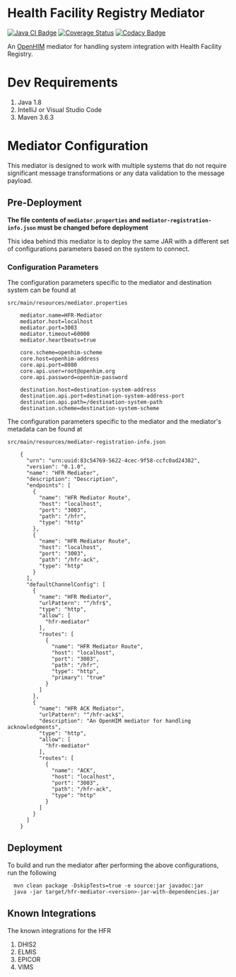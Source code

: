# Health Facility Registry Mediator
[![Java CI Badge](https://github.com/SoftmedTanzania/hfr-mediator/workflows/Java%20CI%20with%20Maven/badge.svg)](https://github.com/SoftmedTanzania/hfr-mediator/actions?query=workflow%3A%22Java+CI+with+Maven%22)
[![Coverage Status](https://coveralls.io/repos/github/SoftmedTanzania/hfr-mediator/badge.svg?branch=development)](https://coveralls.io/github/SoftmedTanzania/hfr-mediator?branch=development)
[![Codacy Badge](https://app.codacy.com/project/badge/Grade/647b7d4897a443b7af7fd160f148c81b)](https://www.codacy.com/gh/SoftmedTanzania/hfr-mediator/dashboard?utm_source=github.com&amp;utm_medium=referral&amp;utm_content=SoftmedTanzania/hfr-mediator&amp;utm_campaign=Badge_Grade)

An [OpenHIM](http://openhim.org/) mediator for handling system integration  with Health Facility Registry.

# Dev Requirements

1. Java 1.8
2. IntelliJ or Visual Studio Code
3. Maven 3.6.3

# Mediator Configuration

This mediator is designed to work with multiple systems that do not require significant message transformations
or any data validation to the message payload.

## Pre-Deployment

**The file contents of `mediator.properties` and `mediator-registration-info.json` must be changed before deployment**

This idea behind this mediator is to deploy the same JAR with a different set of configurations parameters
based on the system to connect.

### Configuration Parameters
The configuration parameters specific to the mediator and destination system can be found at

`src/main/resources/mediator.properties`

```
    mediator.name=HFR-Mediator
    mediator.host=localhost
    mediator.port=3003
    mediator.timeout=60000
    mediator.heartbeats=true
    
    core.scheme=openhim-scheme
    core.host=openhim-address
    core.api.port=8080
    core.api.user=root@openhim.org
    core.api.password=openhim-password
    
    destination.host=destination-system-address
    destination.api.port=destination-system-address-port
    destination.api.path=/destination-system-path
    destination.scheme=destination-system-scheme
```

The configuration parameters specific to the mediator and the mediator's metadata can be found at 

`src/main/resources/mediator-registration-info.json`

```
    {
      "urn": "urn:uuid:83c54769-5622-4cec-9f58-ccfc0ad24382",
      "version": "0.1.0",
      "name": "HFR Mediator",
      "description": "Description",
      "endpoints": [
        {
          "name": "HFR Mediator Route",
          "host": "localhost",
          "port": "3003",
          "path": "/hfr",
          "type": "http"
        },
        {
          "name": "HFR Mediator Route",
          "host": "localhost",
          "port": "3003",
          "path": "/hfr-ack",
          "type": "http"
        }
      ],
      "defaultChannelConfig": [
        {
          "name": "HFR Mediator",
          "urlPattern": "^/hfr$",
          "type": "http",
          "allow": [
            "hfr-mediator"
          ],
          "routes": [
            {
              "name": "HFR Mediator Route",
              "host": "localhost",
              "port": "3003",
              "path": "/hfr",
              "type": "http",
              "primary": "true"
            }
          ]
        },
        {
          "name": "HFR ACK Mediator",
          "urlPattern": "^/hfr-ack$",
          "description": "An OpenHIM mediator for handling acknowledgments",
          "type": "http",
          "allow": [
            "hfr-mediator"
          ],
          "routes": [
            {
              "name": "ACK",
              "host": "localhost",
              "port": "3003",
              "path": "/hfr-ack",
              "type": "http"
            }
          ]
        }
      ]
    }
```

## Deployment

To build and run the mediator after performing the above configurations, run the following

```
  mvn clean package -DskipTests=true -e source:jar javadoc:jar
  java -jar target/hfr-mediator-<version>-jar-with-dependencies.jar
```

## Known Integrations

The known integrations for the HFR

1. DHIS2
2. ELMIS
3. EPICOR
4. VIMS